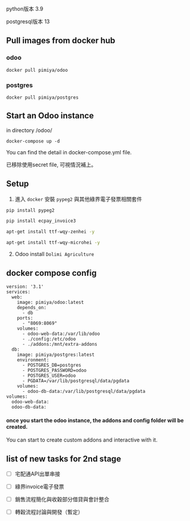 python版本 3.9

postgresql版本 13

## Pull images from docker hub ##

### odoo ###

`docker pull pimiya/odoo`

### postgres ###

`docker pull pimiya/postgres`

## Start an Odoo instance ##

in directory /odoo/

`docker-compose up -d`

You can find the detail in docker-compose.yml file.

已移除使用secret file, 可視情況補上。

## Setup

1. 進入 `docker` 安裝 `pypeg2` 與其他綠界電子發票相關套件
  ```sh
  pip install pypeg2
  ```
  ```sh
  pip install ecpay_invoice3
  ```
  ```sh
  apt-get install ttf-wqy-zenhei -y
  ```
  ```sh
  apt-get install ttf-wqy-microhei -y
  ```
2. Odoo install `Dolimi Agriculture`

## docker compose config
```
version: '3.1'
services:
  web:
    image: pimiya/odoo:latest
    depends_on:
      - db
    ports:
      - "8069:8069"
    volumes:
      - odoo-web-data:/var/lib/odoo
      - ./config:/etc/odoo
      - ./addons:/mnt/extra-addons    
  db:
    image: pimiya/postgres:latest
    environment:
      - POSTGRES_DB=postgres
      - POSTGRES_PASSWORD=odoo
      - POSTGRES_USER=odoo
      - PGDATA=/var/lib/postgresql/data/pgdata
    volumes:
      - odoo-db-data:/var/lib/postgresql/data/pgdata
volumes:
  odoo-web-data:
  odoo-db-data:
```


#### once you start the odoo instance, the addons and config folder will be created. ####

You can start to create custom addons and interactive with it.

## list of new tasks for 2nd stage ##
- [ ] 宅配通API出單串接
- [ ] 綠界invoice電子發票
- [ ] 銷售流程簡化與收穀部分借貸與會計整合
- [ ] 轉穀流程討論與開發（暫定）





